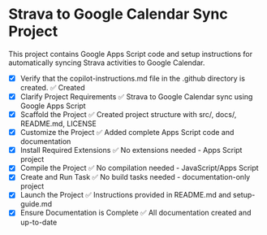 # Strava to Google Calendar Sync Project

This project contains Google Apps Script code and setup instructions for automatically syncing Strava activities to Google Calendar.

- [x] Verify that the copilot-instructions.md file in the .github directory is created. ✅ Created
- [x] Clarify Project Requirements ✅ Strava to Google Calendar sync using Google Apps Script
- [x] Scaffold the Project ✅ Created project structure with src/, docs/, README.md, LICENSE
- [x] Customize the Project ✅ Added complete Apps Script code and documentation
- [x] Install Required Extensions ✅ No extensions needed - Apps Script project
- [x] Compile the Project ✅ No compilation needed - JavaScript/Apps Script
- [x] Create and Run Task ✅ No build tasks needed - documentation-only project
- [x] Launch the Project ✅ Instructions provided in README.md and setup-guide.md
- [x] Ensure Documentation is Complete ✅ All documentation created and up-to-date
